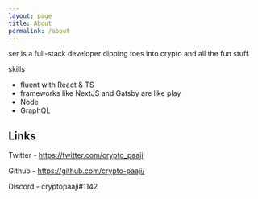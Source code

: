 ```yaml
---
layout: page
title: About
permalink: /about
---
```


ser is a full-stack developer dipping toes into crypto and all the fun stuff.

skills
- fluent with React & TS
- frameworks like NextJS and Gatsby are like play
- Node
- GraphQL

## Links

Twitter - https://twitter.com/crypto_paaji

Github - https://github.com/crypto-paaji/

Discord - cryptopaaji#1142